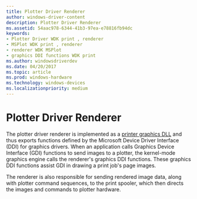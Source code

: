 ```yaml
---
title: Plotter Driver Renderer
author: windows-driver-content
description: Plotter Driver Renderer
ms.assetid: 54aac978-6344-41b3-97ea-e78816fb94dc
keywords:
- Plotter Driver WDK print , renderer
- MSPlot WDK print , renderer
- renderer WDK MSPlot
- graphics DDI functions WDK print
ms.author: windowsdriverdev
ms.date: 04/20/2017
ms.topic: article
ms.prod: windows-hardware
ms.technology: windows-devices
ms.localizationpriority: medium
---
```


# Plotter Driver Renderer





The plotter driver renderer is implemented as a [printer graphics DLL](printer-graphics-dll.md) and thus exports functions defined by the Microsoft Device Driver Interface (DDI) for graphics drivers. When an application calls Graphics Device Interface (GDI) functions to send images to a plotter, the kernel-mode graphics engine calls the renderer's graphics DDI functions. These graphics DDI functions assist GDI in drawing a print job's page images.

The renderer is also responsible for sending rendered image data, along with plotter command sequences, to the print spooler, which then directs the images and commands to plotter hardware.

 

 




